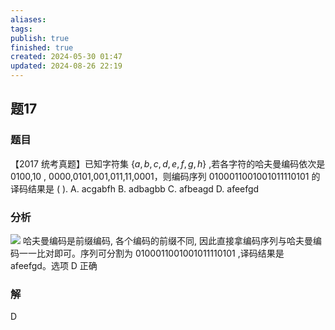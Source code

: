 ```yaml
---
aliases: 
tags: 
publish: true
finished: true
created: 2024-05-30 01:47
updated: 2024-08-26 22:19
---
```

## 题17
### 题目
【2017 统考真题】已知字符集 $\{ a,b,c,d,e,f,g,h\}$ ,若各字符的哈夫曼编码依次是 0100,10 , 0000,0101,001,011,11,0001，则编码序列 0100011001001011110101 的译码结果是 ( ).
A. acgabfh 
B. adbagbb 
C. afbeagd 
D. afeefgd
### 分析
![](https://img.hwenyi.tech/202408310409269.webp)
哈夫曼编码是前缀编码, 各个编码的前缀不同, 因此直接拿编码序列与哈夫曼编码一一比对即可。序列可分割为 ${0100 011001001011110101}$ ,译码结果是 afeefgd。选项 D 正确
### 解
D